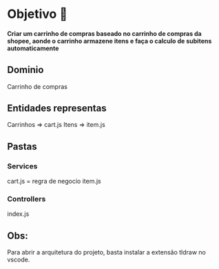 # Objetivo 🎯

#### Criar um carrinho de compras baseado no carrinho de compras da shopee, aonde o carrinho armazene itens e faça o calculo de subitens automaticamente

## Dominio

Carrinho de compras

## Entidades representas

Carrinhos => cart.js
Itens => item.js


## Pastas

### Services
cart.js = regra de negocio
item.js

### Controllers
index.js

## Obs: 

Para abrir a arquitetura do projeto, basta instalar a extensão tldraw no vscode.
